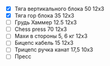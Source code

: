 - [x] Тяга вертикального блока 50 12x3
- [x] Тяга гор блока 35 12x3
- [ ] Грудь Хаммер 12.5 12x3
- [ ] Chess press 70 12x3
- [ ] Махи в стороны 5, 6 кг 12х3
- [ ] Бицепс кабель 15 12х3
- [ ] Трицепс ручка канат 17,5 10х3
- [ ] Пресс